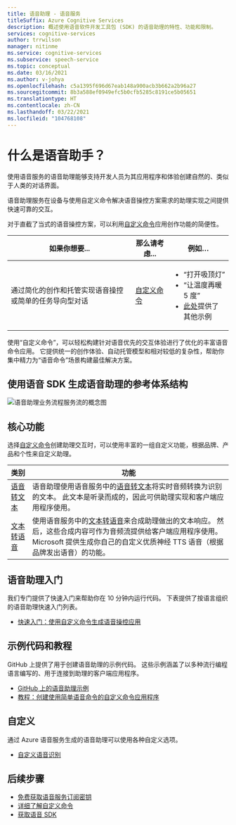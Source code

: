 ```yaml
---
title: 语音助理 - 语音服务
titleSuffix: Azure Cognitive Services
description: 概述使用语音软件开发工具包 (SDK) 的语音助理的特性、功能和限制。
services: cognitive-services
author: trrwilson
manager: nitinme
ms.service: cognitive-services
ms.subservice: speech-service
ms.topic: conceptual
ms.date: 03/16/2021
ms.author: v-johya
ms.openlocfilehash: c5a1395f696d67eab148a900acb3b662a2b96a27
ms.sourcegitcommit: 8b3a588ef0949efc5b0cfb5285c8191ce5b05651
ms.translationtype: HT
ms.contentlocale: zh-CN
ms.lasthandoff: 03/22/2021
ms.locfileid: "104768108"
---
```

# <a name="what-is-a-voice-assistant"></a>什么是语音助手？

使用语音服务的语音助理能够支持开发人员为其应用程序和体验创建自然的、类似于人类的对话界面。

<!--Not available in MC: Azure Bot Service-->
语音助理服务在设备与使用自定义命令解决语音操控方案需求的助理实现之间提供快速可靠的交互。

对于直截了当式的语音操控方案，可以利用[自定义命令](custom-commands.md)应用创作功能的简便性。

| 如果你想要... | 那么请考虑... | 例如… |
|-------------------|------------------|----------------|
|通过简化的创作和托管实现语音操控或简单的任务导向型对话 | [自定义命令](custom-commands.md) | <ul><li>“打开吸顶灯”</li><li>“让温度再暖 5 度”</li><li>[此处](https://speech.azure.cn/customcommands)提供了其他示例</li></ul>

使用“自定义命令”，可以轻松构建针对语音优先的交互体验进行了优化的丰富语音命令应用。 它提供统一的创作体验、自动托管模型和相对较低的复杂性，帮助你集中精力为“语音命令”场景构建最佳解决方案。


## <a name="reference-architecture-for-building-a-voice-assistant-using-the-speech-sdk"></a>使用语音 SDK 生成语音助理的参考体系结构

   ![语音助理业务流程服务流的概念图](./media/voice-assistants/overview.png "语音助理流")

## <a name="core-features"></a>核心功能

<!--Customized in MC-->
选择[自定义命令](custom-commands.md)创建助理交互时，可以使用丰富的一组自定义功能，根据品牌、产品和个性来自定义助理。

| 类别 | 功能 |
|----------|----------|
|[语音转文本](speech-to-text.md) | 语音助理使用语音服务中的[语音转文本](speech-to-text.md)将实时音频转换为识别的文本。 此文本是听录而成的，因此可供助理实现和客户端应用程序使用。
|[文本转语音](text-to-speech.md) | 使用语音服务中的[文本转语音](text-to-speech.md)来合成助理做出的文本响应。 然后，这些合成内容可作为音频流提供给客户端应用程序使用。 Microsoft 提供生成你自己的自定义优质神经 TTS 语音（根据品牌发出语音）的功能。

## <a name="getting-started-with-voice-assistants"></a>语音助理入门

我们专门提供了快速入门来帮助你在 10 分钟内运行代码。 下表提供了按语言组织的语音助理快速入门列表。

* [快速入门：使用自定义命令生成语音操控应用](quickstart-custom-commands-application.md)

## <a name="sample-code-and-tutorials"></a>示例代码和教程

GitHub 上提供了用于创建语音助理的示例代码。 这些示例涵盖了以多种流行编程语言编写的、用于连接到助理的客户端应用程序。

* [GitHub 上的语音助理示例](https://github.com/Azure-Samples/Cognitive-Services-Voice-Assistant)
* [教程：创建使用简单语音命令的自定义命令应用程序](./how-to-develop-custom-commands-application.md)

## <a name="customization"></a>自定义

通过 Azure 语音服务生成的语音助理可以使用各种自定义选项。

* [自定义语音识别](./custom-speech-overview.md)
<!--Customized in MC-->

## <a name="next-steps"></a>后续步骤

* [免费获取语音服务订阅密钥](overview.md#try-the-speech-service-for-free)
* [详细了解自定义命令](custom-commands.md)
* [获取语音 SDK](speech-sdk.md)

